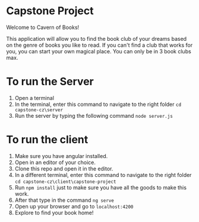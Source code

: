 # Capstone Project

Welcome to Cavern of Books!

This application will allow you to find the book club of your dreams based on the genre of books you like to read. If you can't find a club that works for you, you can start your own magical place. You can only be in 3 book clubs max.

# To run the Server
1. Open a terminal
2. In the terminal, enter this command to navigate to the right folder `cd capstone-cz\server`
3. Run the server by typing the following command `node server.js`

# To run the client

1. Make sure you have angular installed.
2. Open in an editor of your choice.
3. Clone this repo and open it in the editor.
4. In a different terminal, enter this command to navigate to the right folder `cd capstone-cz\client\capstone-project`
5. Run `npm install` just to make sure you have all the goods to make this work.
6. After that type in the command `ng serve`
7. Open up your browser and go to `localhost:4200`
8. Explore to find your book home!
